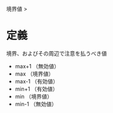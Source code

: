 境界値 >
# 定義
境界、およびその周辺で注意を払うべき値

- max+1 （無効値）
- max   （境界値）
- max-1 （有効値）
- min+1 （有効値）
- min   （境界値）
- min-1 （無効値）
